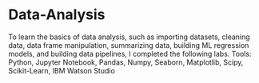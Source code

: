 # Data-Analysis

To learn the basics of data analysis, such as importing datasets, cleaning data, data frame manipulation, summarizing data, building ML regression models, and building data pipelines, I completed the following labs. 
Tools: Python, Jupyter Notebook, Pandas, Numpy, Seaborn, Matplotlib, Scipy, Scikit-Learn, IBM Watson Studio
